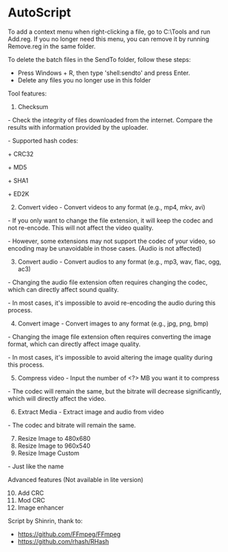 # AutoScript
To add a context menu when right-clicking a file, go to C:\Tools and run Add.reg. 
If you no longer need this menu, you can remove it by running Remove.reg in the same folder.

To delete the batch files in the SendTo folder, follow these steps:
- Press Windows + R, then type 'shell:sendto' and press Enter.
- Delete any files you no longer use in this folder

Tool features:
1. Checksum

\- Check the integrity of files downloaded from the internet. Compare the results with information provided by the uploader.

\- Supported hash codes:

\+ CRC32

\+ MD5

\+ SHA1

\+ ED2K
 

2. Convert video - Convert videos to any format (e.g., mp4, mkv, avi)

\- If you only want to change the file extension, it will keep the codec and not re-encode. This will not affect the video quality.

\- However, some extensions may not support the codec of your video, so encoding may be unavoidable in those cases. (Audio is not affected)
 
 
3. Convert audio - Convert audios to any format (e.g., mp3, wav, flac, ogg, ac3)

\- Changing the audio file extension often requires changing the codec, which can directly affect sound quality. 

\- In most cases, it's impossible to avoid re-encoding the audio during this process.


4. Convert image - Convert images to any format (e.g., jpg, png, bmp)

\- Changing the image file extension often requires converting the image format, which can directly affect image quality.

\- In most cases, it's impossible to avoid altering the image quality during this process.

5. Compress video - Input the number of <?> MB you want it to compress

\- The codec will remain the same, but the bitrate will decrease significantly, which will directly affect the video.

6. Extract Media - Extract image and audio from video

\- The codec and bitrate will remain the same.

7. Resize Image to 480x680
8. Resize Image to 960x540
9. Resize Image Custom

\- Just like the name


Advanced features (Not available in lite version)

10. Add CRC
11. Mod CRC
12. Image enhancer

Script by Shinrin, thank to:
+ https://github.com/FFmpeg/FFmpeg
+ https://github.com/rhash/RHash

